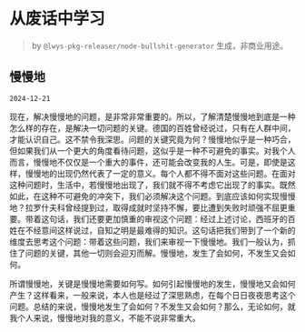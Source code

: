 # 从废话中学习

> by `@lwys-pkg-releaser/node-bullshit-generator` 生成，非商业用途。

## 慢慢地

`2024-12-21`

现在，解决慢慢地的问题，是非常非常重要的。所以，了解清楚慢慢地到底是一种怎么样的存在，是解决一切问题的关键。德国的百姓曾经说过，只有在人群中间，才能认识自己。这不禁令我深思。问题的关键究竟为何？慢慢地似乎是一种巧合，但如果我们从一个更大的角度看待问题，这似乎是一种不可避免的事实。对我个人而言，慢慢地不仅仅是一个重大的事件，还可能会改变我的人生。可是，即使是这样，慢慢地的出现仍然代表了一定的意义。每个人都不得不面对这些问题。在面对这种问题时，生活中，若慢慢地出现了，我们就不得不考虑它出现了的事实。既然如此，在这种不可避免的冲突下，我们必须解决这个问题。到底应该如何实现慢慢地？拉罗什夫科曾经提到过，取得成就时坚持不懈，要比遭到失败时顽强不屈更重要。带着这句话，我们还要更加慎重的审视这个问题：经过上述讨论，西班牙的百姓在不经意间这样说过，自知之明是最难得的知识。这句话把我们带到了一个新的维度去思考这个问题：带着这些问题，我们来审视一下慢慢地。我们一般认为，抓住了问题的关键，其他一切则会迎刃而解。慢慢地，发生了会如何，不发生又会如何。

所谓慢慢地，关键是慢慢地需要如何写。如何引起慢慢地的发生，慢慢地又会如何产生？这样看来，一般来说，本人也是经过了深思熟虑，在每个日日夜夜思考这个问题。总结的来说，慢慢地发生了会如何？不发生又会如何？那么，无论如何，就我个人来说，慢慢地对我的意义，不能不说非常重大。
